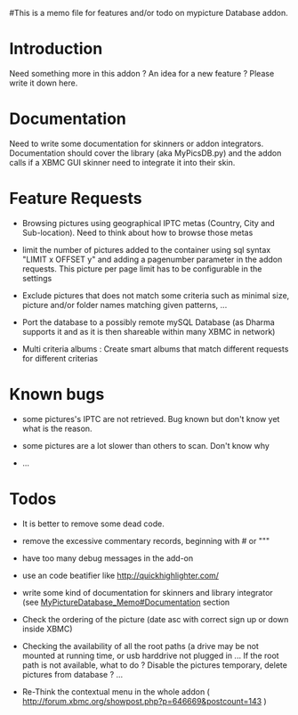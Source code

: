#This is a memo file for features and/or todo on mypicture Database addon.

# Introduction #

Need something more in this addon ? An idea for a new feature ? Please write it down here.


# Documentation #

Need to write some documentation for skinners or addon integrators.
Documentation should cover the library (aka MyPicsDB.py) and the addon calls if a XBMC GUI skinner need to integrate it into their skin.

# Feature Requests #

  * Browsing pictures using geographical IPTC metas (Country, City and Sub-location).
Need to think about how to browse those metas

  * limit the number of pictures added to the container using sql syntax "LIMIT x OFFSET y" and adding a pagenumber parameter in the addon requests.
This picture per page limit has to be configurable in the settings

  * Exclude pictures that does not match some criteria such as minimal size, picture and/or folder names matching given patterns, ...

  * Port the database to a possibly remote mySQL Database (as Dharma supports it and as it is then shareable within many XBMC in network)

  * Multi criteria albums :
Create smart albums that match different requests for different criterias

# Known bugs #

  * some pictures's IPTC are not retrieved. Bug known but don't know yet what is the reason.

  * some pictures are a lot slower than others to scan. Don't know why

  * ...

# Todos #

  * It is better to remove some dead code.

  * remove the excessive commentary records, beginning with # or """

  * have too many debug messages in the add-on

  * use an code beatifier like http://quickhighlighter.com/

  * write some kind of documentation for skinners and library integrator (see [MyPictureDatabase\_Memo#Documentation](MyPictureDatabase_Memo#Documentation.md) section

  * Check the ordering of the picture (date asc with correct sign up or down inside XBMC)

  * Checking the availability of all the root paths (a drive may be not mounted at running time, or usb harddrive not plugged in ... If the root path is not available, what to do ? Disable the pictures temporary, delete pictures from database ? ...

  * Re-Think the contextual menu in the whole addon ( http://forum.xbmc.org/showpost.php?p=646669&postcount=143 )

